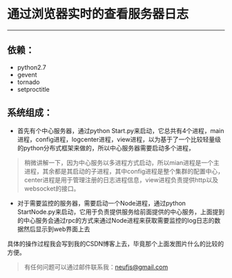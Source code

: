 # 通过浏览器实时的查看服务器日志
****
## 依赖：
- python2.7
- gevent
- tornado
- setproctitle

## 系统组成：
- 首先有个中心服务器，通过python Start.py来启动，它总共有4个进程，main进程，config进程，logcenter进程，view进程，以为基于了一个比较轻量级的python分布式框架来做的，所以中心服务器需要启动多个进程，
> 稍微讲解一下，因为中心服务以多进程方式启动，所以mian进程是一个主进程，其余都是其启动的子进程，其中config进程是整个集群的配置中心，center进程是用于管理注册的日志进程信息，view进程负责提供http以及websocket的接口。

- 对于需要监控的服务器，需要启动一个Node进程，通过python StartNode.py来启动，它用于负责提供服务给前面提供的中心服务，上面提到的中心服务会通过rpc的方式来通过Node进程来获取需要监控的log日志的数据然后显示到web界面上去

具体的操作过程我会写到我的CSDN博客上去，毕竟那个上面发图片什么的比较的方便。

> 有任何问题可以通过邮件联系我：neufjs@gmail.com
